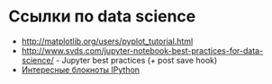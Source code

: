 # Ссылки по data science

* http://matplotlib.org/users/pyplot_tutorial.html
* http://www.svds.com/jupyter-notebook-best-practices-for-data-science/ - Jupyter best practices (+ post save hook)
* [Интересные блокноты IPython](https://github.com/ipython/ipython/wiki/A-gallery-of-interesting-IPython-Notebooks)
